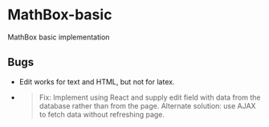 # MathBox-basic
MathBox basic implementation

## Bugs
- Edit works for text and HTML, but not for latex.
- >Fix: Implement using React and supply edit field with data from the database rather than from the page.
  >Alternate solution: use AJAX to fetch data without refreshing page.

